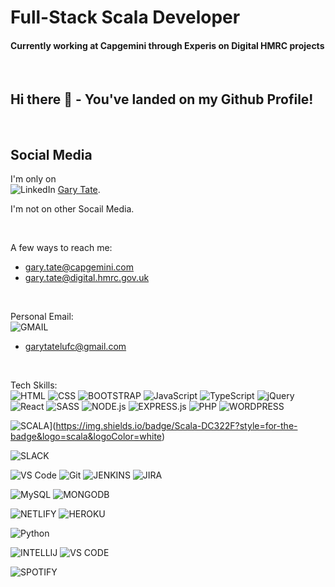 # Full-Stack Scala Developer
#### Currently working at Capgemini through Experis on Digital HMRC projects

<br>

## Hi there 👋 - You've landed on my Github Profile!

<br>

## Social Media
I'm only on <br>
![LinkedIn](https://img.shields.io/badge/LinkedIn-0077B5?style=for-the-badge&logo=linkedin&logoColor=white)
[Gary Tate](https://www.linkedin.com/in/gary-tate-124307209/).

I'm not on other Socail Media.

<br>

A few ways to reach me: 
- gary.tate@capgemini.com
- gary.tate@digital.hmrc.gov.uk

<br>

Personal Email: <br>
![GMAIL](https://img.shields.io/badge/Gmail-D14836?style=for-the-badge&logo=gmail&logoColor=white)
- garytatelufc@gmail.com

<br>

Tech Skills:
<br>
![HTML](https://img.shields.io/badge/HTML5-E34F26?style=for-the-badge&logo=html5&logoColor=white)
![CSS](https://img.shields.io/badge/-css3-1572B6?&style=for-the-badge&logo=css3&logoColor=white)
![BOOTSTRAP](https://img.shields.io/badge/Bootstrap-563D7C?style=for-the-badge&logo=bootstrap&logoColor=white)
![JavaScript](https://img.shields.io/badge/-javascript-F7DF1E?&style=for-the-badge&logo=javascript&logoColor=black)
![TypeScript](https://img.shields.io/badge/TypeScript-007ACC?style=for-the-badge&logo=typescript&logoColor=white)
![jQuery](https://img.shields.io/badge/jQuery-0769AD?style=for-the-badge&logo=jquery&logoColor=white)
![React](https://img.shields.io/badge/-ReactJS-grey?&style=for-the-badge&logo=react&logoColor=61DAFB) 
![SASS](https://img.shields.io/badge/Sass-CC6699?style=for-the-badge&logo=sass&logoColor=white)
![NODE.js](https://img.shields.io/badge/Node.js-43853D?style=for-the-badge&logo=node.js&logoColor=white)
![EXPRESS.js]([https://img.shields.io/badge/PHP-777BB4?style=for-the-badge&logo=php&logoColor=white](https://img.shields.io/badge/Express.js-404D59?style=for-the-badge))
![PHP](https://img.shields.io/badge/PHP-777BB4?style=for-the-badge&logo=php&logoColor=white)
![WORDPRESS](https://img.shields.io/badge/Wordpress-21759B?style=for-the-badge&logo=wordpress&logoColor=white)

![SCALA](https://img.shields.io/badge/scala?style=for-the-badge&logo=sass&logoColor=white)](https://img.shields.io/badge/Scala-DC322F?style=for-the-badge&logo=scala&logoColor=white)

![SLACK](https://img.shields.io/badge/Slack-4A154B?style=for-the-badge&logo=slack&logoColor=white)

![VS Code](https://img.shields.io/badge/-VSCode-007ACC?&style=for-the-badge&logo=visual-studio-code&logoColor=white) 
![Git](https://img.shields.io/badge/-Git-F05032?&style=for-the-badge&logo=git&logoColor=white)
![JENKINS](https://img.shields.io/badge/Jenkins-D24939?style=for-the-badge&logo=Jenkins&logoColor=white)
![JIRA](https://img.shields.io/badge/Jira-0052CC?style=for-the-badge&logo=Jira&logoColor=white)

![MySQL](https://img.shields.io/badge/MySQL-00000F?style=for-the-badge&logo=mysql&logoColor=white)
![MONGODB](https://img.shields.io/badge/MongoDB-4EA94B?style=for-the-badge&logo=mongodb&logoColor=white)

![NETLIFY](https://img.shields.io/badge/Netlify-00C7B7?style=for-the-badge&logo=netlify&logoColor=white)
![HEROKU](https://img.shields.io/badge/Heroku-430098?style=for-the-badge&logo=heroku&logoColor=white)

![Python](https://img.shields.io/badge/Python-3776AB?style=for-the-badge&logo=python&logoColor=white)

![INTELLIJ](https://img.shields.io/badge/IntelliJ_IDEA-000000.svg?style=for-the-badge&logo=intellij-idea&logoColor=white)
![VS CODE](https://img.shields.io/badge/Visual_Studio_Code-0078D4?style=for-the-badge&logo=visual%20studio%20code&logoColor=white)


![SPOTIFY](https://img.shields.io/badge/Spotify-1ED760?&style=for-the-badge&logo=spotify&logoColor=white)
